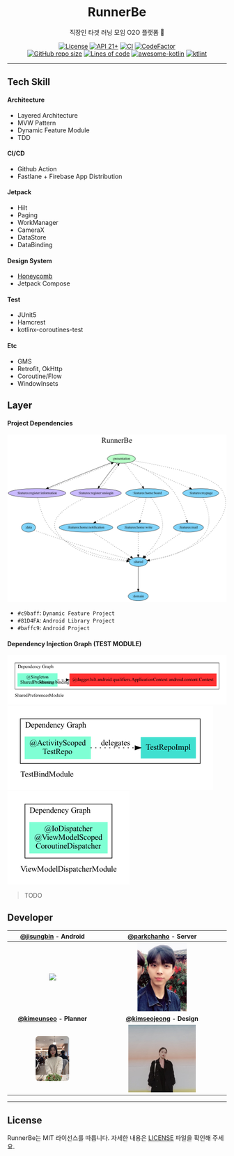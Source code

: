 <h1 align="center">RunnerBe</h1>
<p align="center">직장인 타겟 러닝 모임 O2O 플랫폼 🐝</p>
<p align="center">
  <a href="https://github.com/jisungbin/RunnerBe/blob/main/LICENSE"><img alt="License" src="https://img.shields.io/badge/License-MIT-blue"/></a>
  <a href="https://developer.android.com/about/versions/lollipop"><img alt="API 21+" src="https://img.shields.io/badge/API-21%2B-brightgreen.svg"/></a>
  <a href="https://github.com/applemango-runnerbe/RunnerBe-Android/actions/workflows/android-ci.yml"> <img alt="CI" src="https://github.com/applemango-runnerbe/RunnerBe-Android/actions/workflows/android-ci.yml/badge.svg?branch=develop"/></a>
  <a href="https://www.codefactor.io/repository/github/applemango-runnerbe/runnerbe-android/overview"><img src="https://www.codefactor.io/repository/github/applemango-runnerbe/runnerbe-android/badge" alt="CodeFactor" /></a>
  <br/>
  <a href="https://github.com/applemango-runnerbe/RunnerBe-Android"><img alt="GitHub repo size" src="https://img.shields.io/github/repo-size/applemango-runnerbe/RunnerBe-Android" /></a>
  <a href="https://github.com/applemango-runnerbe/RunnerBe-Android"><img alt="Lines of code" src="https://img.shields.io/tokei/lines/github/applemango-runnerbe/RunnerBe-Android" /></a>
  <a href="https://kotlin.link"><img src="https://kotlin.link/awesome-kotlin.svg" alt="awesome-kotlin" /></a>
  <a href="https://ktlint.github.io/"><img src="https://img.shields.io/badge/code%20style-%E2%9D%A4-FF4081.svg" alt="ktlint" /></a>
</p>


---

## Tech Skill

#### Architecture

- Layered Architecture
- MVW Pattern
- Dynamic Feature Module
- TDD

#### CI/CD

- Github Action
- Fastlane + Firebase App Distribution

#### Jetpack

- Hilt
- Paging
- WorkManager
- CameraX
- DataStore
- DataBinding

#### Design System

- [Honeycomb](https://github.com/applemango-runnerbe/honeycomb)
- Jetpack Compose

#### Test

- JUnit5
- Hamcrest
- kotlinx-coroutines-test

#### Etc

- GMS
- Retrofit, OkHttp
- Coroutine/Flow
- WindowInsets

## Layer

#### Project Dependencies

![](art/project-dependency-graph/graph.dot.png)

- `#c9baff`: `Dynamic Feature Project`
- `#81D4FA`: `Android Library Project`
- `#baffc9`: `Android Project`

#### Dependency Injection Graph **(TEST MODULE)**

![](art/di-graph/SharedPreferencesModule.dot.png)
![](art/di-graph/TestBindModule.dot.png)
![](art/di-graph/ViewModelDispatcherModule.dot.png)

> TODO

## Developer

|     [@jisungbin](https://github.com/jisungbin) - Android     |  [@parkchanho](https://github.com/great-park) - Server  |
| :----------------------------------------------------------: | :-----------------------------------------------------: |
| <img src="https://avatars.githubusercontent.com/u/40740128?v=4" width="50%" /> | <img src="art/developer/parkchanho.png" width="40%" />  |
| **[@kimeunseo](https://github.com/plannermango) - Planner**  |         **[@kimseojeong](README.md) - Design**          |
|    <img src="art/developer/kimeunseo.png" width="40%" />     | <img src="art/developer/kimseojeong.png" width="55%" /> |

---

## License

RunnerBe는 MIT 라이선스를 따릅니다. 자세한
내용은 [LICENSE](https://github.com/applemango-runnerbe/RunnerBe-Android/blob/main/LICENSE) 파일을 확인해
주세요.
